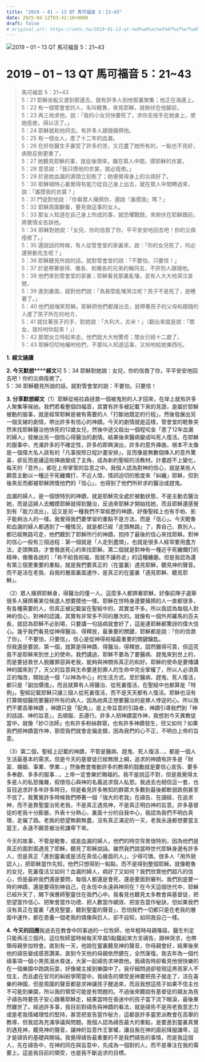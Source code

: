 ```yaml
---
title: "2019 – 01 – 13 QT 馬可福音 5：21~43"
date: 2025-04-12T03:42:10+0800
draft: false
# original_url: https://cmtc.tw/2019-01-13-qt-%e9%a6%ac%e5%8f%af%e7%a6%8f%e9%9f%b3-5%ef%bc%9a2143
---
```


![2019 – 01 – 13 QT 馬可福音 5：21~43](/images/qt.jpg   "2019 – 01 – 13 QT 馬可福音 5：21~43")

# 2019 – 01 – 13 QT 馬可福音 5：21~43

> 馬可福音 5：21~43  
> 5：21 耶穌坐船又渡到那邊去，就有許多人到他那裏聚集；他正在海邊上。  
> 5：22 有一個管會堂的人，名叫睚魯，來見耶穌，就俯伏在他腳前，  
> 5：23 再三地求他，說：「我的小女兒快要死了，求你去按手在她身上，使她痊癒，得以活了。」  
> 5：24 耶穌就和他同去。有許多人跟隨擁擠他。  
> 5：25 有一個女人，患了十二年的血漏，  
> 5：26 在好些醫生手裏受了許多的苦，又花盡了她所有的，一點也不見好，病勢反倒更重了。  
> 5：27 她聽見耶穌的事，就從後頭來，雜在眾人中間，摸耶穌的衣裳，  
> 5：28 意思說：「我只摸他的衣裳，就必痊癒。」  
> 5：29 於是她血漏的源頭立刻乾了；她便覺得身上的災病好了。  
> 5：30 耶穌頓時心裏覺得有能力從自己身上出去，就在眾人中間轉過來，說：「誰摸我的衣裳？」  
> 5：31 門徒對他說：「你看眾人擁擠你，還說『誰摸我』嗎？」  
> 5：32 耶穌周圍觀看，要見做這事的女人。  
> 5：33 那女人知道在自己身上所成的事，就恐懼戰兢，來俯伏在耶穌跟前，將實情全告訴他。  
> 5：34 耶穌對她說：「女兒，你的信救了你，平平安安地回去吧！你的災病痊癒了。」  
> 5：35 還說話的時候，有人從管會堂的家裏來，說：「你的女兒死了，何必還勞動先生呢？」  
> 5：36 耶穌聽見所說的話，就對管會堂的說：「不要怕，只要信！」  
> 5：37 於是帶著彼得、雅各、和雅各的兄弟約翰同去，不許別人跟隨他。  
> 5：38 他們來到管會堂的家裏；耶穌看見那裏亂嚷，並有人大大地哭泣哀號，  
> 5：39 進到裏面，就對他們說：「為甚麼亂嚷哭泣呢？孩子不是死了，是睡著了。」  
> 5：40 他們就嗤笑耶穌。耶穌把他們都攆出去，就帶著孩子的父母和跟隨的人進了孩子所在的地方，  
> 5：41 就拉著孩子的手，對她說：「大利大，古米！」（翻出來就是說：「閨女，我吩咐你起來！」）  
> 5：42 那閨女立時起來走。他們就大大地驚奇；閨女已經十二歲了。  
> 5：43 耶穌切切地囑咐他們，不要叫人知道這事，又吩咐給她東西吃。

**1.** **經文誦讀**

**2. 今天默想****經文**可 5：34 耶穌對她說：女兒，你的信救了你，平平安安地回去吧！你的災病痊癒了。  
5：36 耶穌聽見所說的話，就對管會堂的說：不要怕，只要信！

**3. 分享默想經文**（1）耶穌從格拉森拯救一個被鬼附的人才回來，在岸上就有許多人聚集等候祂。我們若看整個四福音，其實有許多被記載下來的見證，是屬於耶穌被動的服事，就是經常耶穌是被有需要的人「打斷祂既定的行程」，然後發展出另一個支線的劇情，帶出許多有信心的神蹟。今天的劇情就是這樣，管會堂的睚魯突然來找耶穌醫治他快死的12歲女兒，然後中途又殺出一個程咬金「患了12年血漏的婦人」發展出另一個信心得醫治的劇情。結果後來醫病變成叫死人復活。在耶穌的服事中，充滿許多的不確定性，許多的即興演出，許多的意外挿曲，根本不太像是一個偉大名人該有的「凡事按照日程計畫安排」，反而像是無數個挿入的意外驚喜，卻反而是讓這些挿曲變成了主角，成為新約聖經的活教材。計畫趕不上變化，每天的「意外」，都在上帝掌管的旨意之中。我個人認為對神的信心，就是某些人願意主動以一種近乎死纏爛打，不近人情，情詞迫切的態度來「糾纏」耶穌，但到後來反而都被耶穌誇獎他們的「信心」，也得到了他們所祈求的醫治或趕鬼。

血漏的婦人，是一個很特別的神蹟，就是耶穌完全處於被動狀態，不是主動去醫治她，而是這婦人去觸摸耶穌就得到醫治，反過來耶穌才開始找她，而且耶穌還感覺到有「能力流出」，這又是另一種我們不常經歷的神蹟，好像聖經上也有手帕、影子能夠治人的一樣。我覺得我們要學習的重點不是方法，而是「信心」。今天睚魯和血漏的婦人都遇到了一種情況，就是都已經「走頭無路」了，靠自己、靠別人，都已經無路可走，他們聽到了耶穌所行的神蹟，抱持了最後的信心來找耶穌。對神的信心一般有三個過程：第一個就是「人走到盡頭」，也就是很多人經常要用盡方法，走頭無路，才會徹底死心的來找耶穌。第二個就是對神有一種近乎死纏爛打的精神，像雅各說的：「祢不給我祝福，我就不讓祢走」的這種纏磨。但是我認為還有第三個更重要的重點，就是我們要真正的（在靈裏）遇見耶穌，聽見神的聲音。而不是活在老我、自我的層面裏面運作，是真正的在靈裏「遇見耶穌、聽見耶穌」。

（2）眾人擁擠耶穌身，得醫治的僅一人。這麼多人都擠著耶穌，好像前陣子選舉很多人擁擠著某位候選人想要摸他一樣。耶穌在世時身邊要擁擠的人一直都很多，有各種需要的人，但真正被記載留在聖經中的，其實並不多。所以我認為每個人對神的信心，對神的認識，其實有非常多不同的層次的。就像有一個外邦羅馬的百夫長，就認為耶穌不必到場，只要講一句話病就會好了，這是連耶穌都驚訝的偉大信心。幾乎我們看見從神得醫治、得釋放，最重要的關鍵，耶穌都是說：「你的信救了你」、「不要怕，只要信」，信心是從神得祝福最重要的關鍵鑰匙。  
但我還是要說，第一個，就算是得神蹟、得醫治，得釋放，固然難得可貴，但這究竟不是耶穌來到世上的使命。我們講過，耶穌不要為了要醫病、趕鬼來到世上的，而是要拯救世人脫離罪惡與老我，能夠與神關係真正的和好。耶穌的使命是要傳講神的國來到了，天父的旨意與生命要進到罪人的生命中完全掌權了，所以人必須真正的悔改，開始過一個「以神為中心」的生活方式。至於醫病、趕鬼、死人復活，都只是「副加價值」，而且就算有人得醫治、從死裏復活，在聖經中也都算是「特例」。聖經記載耶穌只讓三個人從死裏復活，而不是天天都有人復活。耶穌也沒有打算開個醫院要醫好所有的病人，因為祂真正想要醫治的是罪人悖逆的心。所以我們不要高舉神蹟 ，神蹟只是「配角」，是上帝旨意的引路者，神蹟引導我們到「神的話語、神的旨意」，去順服、去遵行。許多人把神蹟當作神，我想到今天異教徒當中，就像「妙○法師」也有許多粉絲群眾，也有許多神蹟發生，但又如何？如果我們把神蹟當作神，那麼我們就會走偏走錯，因為我們的心不正，不明白上帝的旨意。

（3）第二個，聖經上記載的神蹟，不管是醫病、趕鬼、死人復活…，都是一個人生活最基本的需求。但是今天的基督徒已經無限上綱，追求的神蹟有許多是「財富、婚姻、事業、學業…」然後教會推動許多的教導的鼓勵就是要信心宣告、要多多奉獻、多多的服事…，上帝一定會樂於賜福的。我不是說這不對，但是我覺得太多是人的私慾攙雜，假借信心與神的名義追求個人私慾。我過去也相信這一套，也盲目追求許多年許多時日，但是看見許多無知的群眾大多數到最後都軟弱跌倒甚至不信了。我驚覺許多時候我們帶著一個「強大的老我」在禱告、在讀經、在追求神，而不是靠聖靈治死老我，不是真正遇見神，不是真正明白神的旨意。許多基督徒的老我十分膨脹，外表十分熱心，裏面十分的自我中心，我認為我們不明白真理，走偏了路。老我的慾望無窮無盡，沒有真正滿足的一天，老我永遠都想要當主當王，永遠不願意被治死謙卑下來。

今天的故事，不管是睚魯，或是血漏的婦人，他們的時空背景很特別，因為他們是真正的面對面遇見了耶穌，聽見了耶穌說話。雖然我們說當時世代耶穌身邊有許多人，但是真正「進到靈裏或是活在真信心層面的人」，少得可憐。很多人「用外貌認人」，把耶穌當作先知，他們只想得到一點點，而不是得到整個耶穌。就像睚魯的女兒，死裏復活又如何？血漏的婦人，病好了又如何？我們欣賞他們超凡的信心，但是最終我們還是要問，每個人都還是會死，還是要面對審判，我們到底要一時的神蹟，還是要得到神自己，在永恆中永遠與神同在？在今天這個世代中，耶穌已經升天了，賜下保惠師聖靈住在我們心中。我看見也聽見太多教會與基督徒，把慾望當作信心、把聚會當作功德、把人數當作績效、把宣告當作秘訣，但如果我們沒有真正在靈裏「遇見聖靈，聽到聖靈的聲音」，恐怕我們一切都只是在老我的層面中運作，都在患養一個老我的偶像與巨人，卻不自知，如同我自己一樣。

**4. 今天的回應**我過去在教會中同事過的一位牧師，他年輕時母親罹癌，醫生判定只能再活三個月。這位牧師當時候每天早晨5點鐘起來方言禱告，跟神哭求，也帶領母親參加特會。直到有一天，他說在靈裏聽見神的聲音，你母親會好，結果後來他的禱告變成感恩讚美，直到今天他的母親依然健在，全然康復。我去年為一個代禱事項一個小男孩溺水昏迷，大家一起禱告求神救他。我禱告時卻看見他很快樂的在一個樂園中跑跳玩耍，好像被主接到樂園中了。我仔細問過卻發現這男孩家人不信主，而且處在官司的糾紛爭鬧當中。我禱告的領受是神要把孩子接走了，活在喜樂的神國，但是周圍的聲音都是求神讓孩子醒過來，而且我想這孩子如果不信主也不可能到樂園，所以我的領受可能是有問題的。不過後來聽說有基督徒的親友為孩子禱告時要孩子安心跟著耶穌走，結果當時在昏迷中的孩子當下流下眼淚，最後果然離世了。經過許多事，我目前對禱告與神蹟的看法，就是禱告不是用老我意志力或是老我情緒理性的堅持，甚至把宣告當作秘方，這都是許多靈恩派教會在高舉的教導，但我認為充滿爭議與問題。我個人認為禱告最大的重點，是要進到靈裏真實的遇見神，聽見神的聲音，讓神的旨意作王掌權，讓自我在神的面前降服謙卑，這才是禱告的基礎與開端。我覺得禱告最重要的不是我們禱告的事情，而是我這個人，先在禱告中，在神的同在與旨意中，先成為一個對的人，而不是專注在我的需要上。這是我目前的領受，也是我不斷追求的目標。